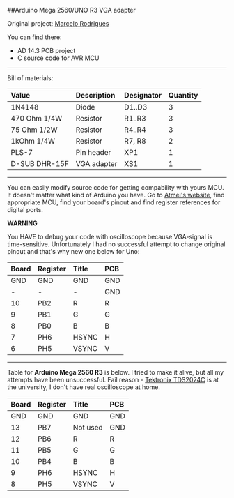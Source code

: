 ##Arduino Mega 2560/UNO R3 VGA adapter

Original project: [Marcelo Rodrigues](http://garagelab.com/profiles/blogs/arduino-generated-vga-color-signal-complete)

You can find there:
- AD 14.3 PCB project
- C source code for AVR MCU

---
Bill of materials:

Value        |Description|Designator|Quantity
:------------|:----------|:---------|:-------
1N4148       |Diode      |D1..D3    |3
470 Ohm 1/4W |Resistor   |R1..R3    |3
75 Ohm 1/2W  |Resistor   |R4..R4    |3
1kOhm 1/4W   |Resistor   |R7, R8    |2
PLS-7        |Pin header |XP1       |1
D-SUB DHR-15F|VGA adapter|XS1       |1

---
You can easily modify source code for getting compability with yours MCU. It doesn't matter what kind of Arduino you have. Go to [Atmel's website](http://www.atmel.com/products/microcontrollers/avr/default.aspx), find appropriate MCU, find your board's pinout and find register references for digital ports.

**WARNING**

You HAVE to debug your code with oscilloscope because VGA-signal is time-sensitive. Unfortunately I had no successful attempt to change original pinout and that's why new one below for Uno:

Board|Register|Title   |PCB
:----|:-------|:-------|:--
GND  |GND     |GND     |GND
-    |-       |-       |GND
10   |PB2     |R       |R
9    |PB1     |G       |G
8    |PB0     |B       |B
7    |PH6     |HSYNC   |H
6    |PH5     |VSYNC   |V

---
 Table for **Arduino Mega 2560 R3** is below. I tried to make it alive, but all my attempts have been unsuccessful. Fail reason -  [Tektronix TDS2024C](http://www.testequipmentdepot.com/tektronix/oscilloscope/tds2024c.htm) is at the university, I don't have real oscilloscope at home.

Board|Register|Title   |PCB
:----|:-------|:-------|:--
GND  |GND     |GND     |GND
13   |PB7     |Not used|GND
12   |PB6     |R       |R
11   |PB5     |G       |G
10   |PB4     |B       |B
9    |PH6     |HSYNC   |H
8    |PH5     |VSYNC   |V
